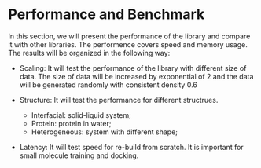 # Performance and Benchmark

In this section, we will present the performance of the library and compare it with other libraries. The performence covers speed and memory usage. The results will be organized in the following way:

* Scaling:
    It will test the performance of the library with different size of data. The size of data will be increased by exponential of 2 and the data will be generated randomly with consistent density 0.6

* Structure:
    It will test the performance for different structrues.
    * Interfacial: solid-liquid system;
    * Protein: protein in water;
    * Heterogeneous: system with different shape;

* Latency:
    It will test speed for re-build from scratch. It is important for small molecule training and docking.